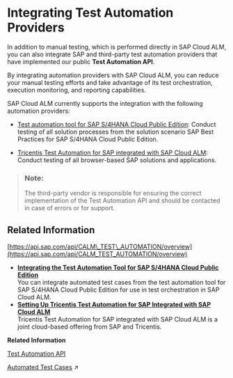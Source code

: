<!-- loio82b04bb9b0df420aada0cd38925a6354 -->

# Integrating Test Automation Providers

In addition to manual testing, which is performed directly in SAP Cloud ALM, you can also integrate SAP and third-party test automation providers that have implemented our public **Test Automation API**.

By integrating automation providers with SAP Cloud ALM, you can reduce your manual testing efforts and take advantage of its test orchestration, execution monitoring, and reporting capabilities.

SAP Cloud ALM currently supports the integration with the following automation providers:

-   [Test automation tool for SAP S/4HANA Cloud Public Edition](integrating-the-test-automation-tool-for-sap-s-4hana-cloud-public-edition-0712254.md): Conduct testing of all solution processes from the solution scenario SAP Best Practices for SAP S/4HANA Cloud Public Edition.

-   [Tricentis Test Automation for SAP integrated with SAP Cloud ALM](setting-up-tricentis-test-automation-for-sap-integrated-with-sap-cloud-alm-2bddb58.md): Conduct testing of all browser-based SAP solutions and applications.


> ### Note:  
> The third-party vendor is responsible for ensuring the correct implementation of the Test Automation API and should be contacted in case of errors or for support.



<a name="loio82b04bb9b0df420aada0cd38925a6354__section_dw2_pzp_fcc"/>

## Related Information

[https://api.sap.com/api/CALM\_TEST\_AUTOMATION/overview](https://api.sap.com/api/CALM_TEST_AUTOMATION/overview)

-   **[Integrating the Test Automation Tool for SAP S/4HANA Cloud Public Edition](integrating-the-test-automation-tool-for-sap-s-4hana-cloud-public-edition-0712254.md "You can integrate automated test cases from the test automation tool for SAP S/4HANA Cloud Public Edition for use in test
		orchestration in SAP Cloud ALM.")**  
You can integrate automated test cases from the test automation tool for SAP S/4HANA Cloud Public Edition for use in test orchestration in SAP Cloud ALM.
-   **[Setting Up Tricentis Test Automation for SAP Integrated with SAP Cloud ALM](setting-up-tricentis-test-automation-for-sap-integrated-with-sap-cloud-alm-2bddb58.md "Tricentis Test Automation for SAP integrated with SAP Cloud ALM is a joint cloud-based
		offering from SAP and Tricentis.")**  
Tricentis Test Automation for SAP integrated with SAP Cloud ALM is a joint cloud-based offering from SAP and Tricentis.

**Related Information**  


[Test Automation API](https://api.sap.com/api/CALM_TEST_AUTOMATION/overview)

[Automated Test Cases](https://help.sap.com/viewer/877c96cf971648b09ee0d0a64f7f4fef/latest/en-US/feaecafad8d347c19c6880c6a113c115.html "By integrating automation providers with SAP Cloud ALM, you can reduce your manual testing efforts and take advantage of its test orchestration capabilities.") :arrow_upper_right:

